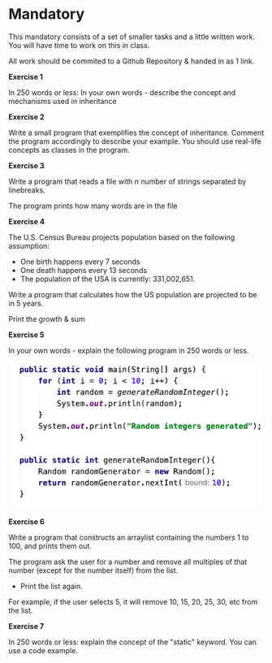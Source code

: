 # Mandatory

This mandatory consists of a set of smaller tasks and a little written work. You will have time to work on this in class.

All work should be commited to a Github Repository & handed in as 1 link. 

**Exercise 1**

In 250 words or less:  In your own words - describe the concept and mechanisms used in inheritance 

**Exercise 2**

Write a small program that exemplifies the concept of inheritance. Comment the program accordingly to describe your example. You should use real-life concepts as classes in the program. 

**Exercise 3**

Write a program that reads a file with *n* number of strings separated by linebreaks.  

The program prints how many words are in the file

**Exercise 4**

The U.S. Census Bureau projects population based on the following assumption:

- One birth happens every 7 seconds
- One death happens every 13 seconds
- The population of the USA is currently: 331,002,651.

Write a program that calculates how the US population are projected to be in 5 years.

Print the growth & sum

**Exercise 5**

In your own words - explain the following program in 250 words or less.

![image-20211026124035105](repetition-mandatory.assets/image-20211026124035105.png)



**Exercise 6**

Write a program that constructs an arraylist containing the numbers 1 to 100, and prints them out.

The program ask the user for a number and remove all multiples of that number (except for the number itself) from the list.

- Print the list again.

For example, if the user selects 5, it will remove 10, 15, 20, 25, 30, etc from the list.

**Exercise 7**

In 250 words or less: explain the concept of the "static" keyword. You can use a code example.